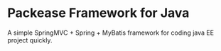# Packease Framework for Java
A simple SpringMVC + Spring + MyBatis framework for coding java EE project quickly.

